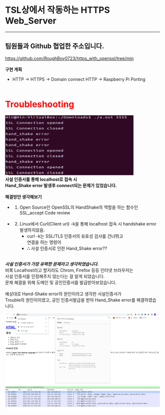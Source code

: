 # TSL상에서 작동하는 HTTPS Web_Server
---
## 팀원들과 Github 협업한 주소입니다.</br>
https://github.com/RoughBoy0723/https_with_openssl/tree/min
</br></br>
**구현 계획**
 * HTTP -> HTTPS -> Domain connect HTTP -> Raspberry Pi Porting
</br></br>

# **<span style="color:red"> Troubleshooting</span>**</br>
![Alt text](handshake_err.JPG)
 </br>**사설 인증서를 통해 localhost로 접속 시</br> Hand_Shake error 발생후 connect되는 문제가 있었습니다.**</br>
</br>**해결방안 생각해보기**
  * 1. Open Source인 OpenSSL의 HandShake의 역할을 하는 함수인 SSL_accept Code review</br></br>
   * 2. Linux에서 Curl(Client url) -k을 통해 localhost 접속 시 handshake error 발생하지않음.
        * curl -k는 SSL/TLS 인증서의 유효성 검사를 건너뛰고 
        </br>연결을 하는 명령어
        * **∴** 사설 인증서로 인한 Hand_Shake error??</br></br>

***사설 인증서가 가장 유력한 문제라고 생각하였습니다.***</br>
비록 Localhost라고 할지라도 Chrom, Firefox 등등 인터넷 브라우저는
</br>사설 인증서를 인정해주지 않는다는 걸 알게 되었습니다.
</br>문제 해결을 위해 도메인 및 공인인증서를 발급받아보았습니다.
</br></br>예상대로 Hand-Shake error의 원인이라고 생각한 사설인증서가</br> Trouble의 원인이이였고, 공인 인증서발급을 받아 Hand_Shake error를 해결하였습니다.
</br>

![Alt text](domain.png)
![Alt text](domain_wireshark.png)
